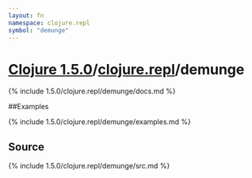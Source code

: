 ```yaml
---
layout: fn
namespace: clojure.repl
symbol: "demunge"
---
```


# [Clojure 1.5.0](../../)/[clojure.repl](../)/demunge

{% include 1.5.0/clojure.repl/demunge/docs.md %}

##Examples

{% include 1.5.0/clojure.repl/demunge/examples.md %}
## Source
{% include 1.5.0/clojure.repl/demunge/src.md %}

